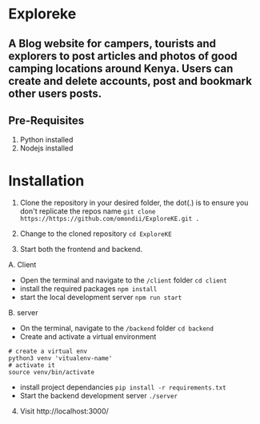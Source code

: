 # Exploreke
## A Blog website for campers, tourists and explorers to post articles and photos of good camping locations around Kenya. Users can create and delete accounts, post and bookmark other users posts. 


## Pre-Requisites
1. Python installed
2. Nodejs installed

# Installation
1. Clone the repository in your desired folder, the dot(.) is to ensure you don't replicate the repos name
`git clone https://https://github.com/omondii/ExploreKE.git .`

2. Change to the cloned repository
`cd ExploreKE`

3. Start both the frontend and backend.

A. Client
   - Open the terminal and navigate to the `/client` folder
   `cd client` 
   - install the required packages
   `npm install`
   - start the local development server
   `npm run start`

B. server
   - On the terminal, navigate to the `/backend` folder
   `cd backend`
   - Create and activate a virtual environment
   ```
   # create a virtual env
   python3 venv 'vitualenv-name'
   # activate it
   source venv/bin/activate
   ```
   - install project dependancies
   `pip install -r requirements.txt`
   - Start the backend development server
   `./server`

4. Visit http://localhost:3000/